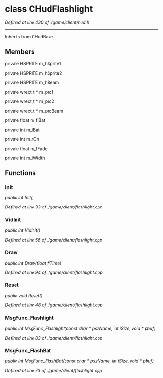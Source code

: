 # class CHudFlashlight

*Defined at line 430 of ./game/client/hud.h*

-----------------------------------------------------



Inherits from CHudBase



## Members

private HSPRITE m_hSprite1

private HSPRITE m_hSprite2

private HSPRITE m_hBeam

private wrect_t * m_prc1

private wrect_t * m_prc2

private wrect_t * m_prcBeam

private float m_flBat

private int m_iBat

private int m_fOn

private float m_fFade

private int m_iWidth



## Functions

### Init

*public int Init()*

*Defined at line 33 of ./game/client/flashlight.cpp*

### VidInit

*public int VidInit()*

*Defined at line 56 of ./game/client/flashlight.cpp*

### Draw

*public int Draw(float flTime)*

*Defined at line 94 of ./game/client/flashlight.cpp*

### Reset

*public void Reset()*

*Defined at line 48 of ./game/client/flashlight.cpp*

### MsgFunc_Flashlight

*public int MsgFunc_Flashlight(const char * pszName, int iSize, void * pbuf)*

*Defined at line 83 of ./game/client/flashlight.cpp*

### MsgFunc_FlashBat

*public int MsgFunc_FlashBat(const char * pszName, int iSize, void * pbuf)*

*Defined at line 73 of ./game/client/flashlight.cpp*




